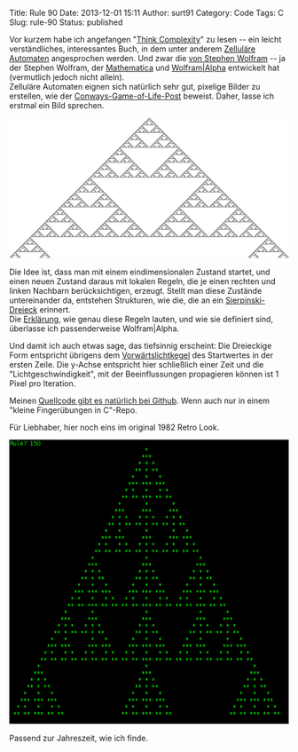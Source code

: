 Title: Rule 90
Date: 2013-12-01 15:11
Author: surt91
Category: Code
Tags: C
Slug: rule-90
Status: published

Vor kurzem habe ich angefangen "[Think
Complexity](http://www.greenteapress.com/complexity/index.html)" zu
lesen -- ein leicht verständliches, interessantes Buch, in dem unter
anderem [Zelluläre
Automaten](http://de.wikipedia.org/wiki/Zellul%C3%A4rer_Automat)
angesprochen werden. Und zwar die [von Stephen
Wolfram](http://www.stephenwolfram.com/publications/academic/?cat=cellular-automata)
-- ja der Stephen Wolfram, der
[Mathematica](http://www.wolfram.com/mathematica/) und
[Wolfram|Alpha](http://www.wolframalpha.com/) entwickelt hat (vermutlich
jedoch nicht allein).  
Zelluläre Automaten eignen sich natürlich sehr gut, pixelige Bilder zu
erstellen, wie der
[Conways-Game-of-Life-Post]({filename}/conways-game-of-life.md)
beweist. Daher, lasse ich erstmal ein Bild sprechen.  

![Wolframs Rule 90](img/wolfram090.png)

Die Idee ist, dass man mit einem eindimensionalen Zustand startet, und
einen neuen Zustand daraus mit lokalen Regeln, die je einen rechten und
linken Nachbarn berücksichtigen, erzeugt. Stellt man diese Zustände
untereinander da, entstehen Strukturen, wie die, die an ein
[Sierpinski-Dreieck](http://de.wikipedia.org/wiki/Sierpinski-Dreieck)
erinnert.  
Die [Erklärung](http://www.wolframalpha.com/input/?i=rule+90), wie genau
diese Regeln lauten, und wie sie definiert sind, überlasse ich
passenderweise Wolfram|Alpha.

Und damit ich auch etwas sage, das tiefsinnig erscheint: Die Dreieckige
Form entspricht übrigens
dem [Vorwärtslichtkegel](http://de.wikipedia.org/wiki/Lichtkegel) des
Startwertes in der ersten Zeile. Die y-Achse entspricht hier schließlich
einer Zeit und die "Lichtgeschwindigkeit", mit der Beeinflussungen
propagieren können ist 1 Pixel pro Iteration.

Meinen [Quellcode gibt es natürlich bei
Github](https://github.com/surt91/-bungen-in-C/blob/master/numeric/cellular_automata.c).
Wenn auch nur in einem "kleine Fingerübungen in C"-Repo.

Für Liebhaber, hier noch eins im original 1982 Retro Look.

![Wolframs Rule 150](img/wolfram150.png)

Passend zur Jahreszeit, wie ich finde.

